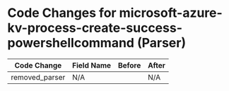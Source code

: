 # Code Changes for microsoft-azure-kv-process-create-success-powershellcommand (Parser)

| Code Change | Field Name | Before | After |
|-------------|------------|--------|-------|
| removed_parser | N/A |  | N/A |